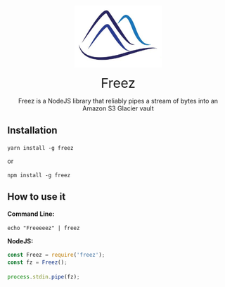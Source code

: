 <p align="center">
  <a href="https://github.com/modeus-io/glacial">
  <img width="200" src="assets/glacial-logo.png">
  </a>
  <div align="center" style="font-size:30px">Freez</div>
</p>

<p align="center">Freez is a NodeJS library that reliably pipes a stream of bytes into an Amazon S3 Glacier vault</p>

**Installation**
---
```yarn install -g freez```

or  

```npm install -g freez```

**How to use it**
---

**Command Line:**

```echo "Freeeeez" | freez```

**NodeJS:**

```javascript
const Freez = require('freez');
const fz = Freez();

process.stdin.pipe(fz);
```


